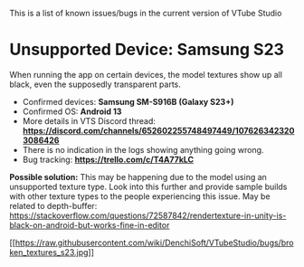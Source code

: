 This is a list of known issues/bugs in the current version of VTube Studio

# Unsupported Device: Samsung S23

When running the app on certain devices, the model textures show up all black, even the supposedly transparent parts.

* Confirmed devices: **Samsung SM-S916B (Galaxy S23+)**
* Confirmed OS: **Android 13**
* More details in VTS Discord thread: **https://discord.com/channels/652602255748497449/1076263423203086426**
* There is no indication in the logs showing anything going wrong.
* Bug tracking: **https://trello.com/c/T4A77kLC**

**Possible solution:** This may be happening due to the model using an unsupported texture type. Look into this further and provide sample builds with other texture types to the people experiencing this issue.
May be related to depth-buffer: https://stackoverflow.com/questions/72587842/rendertexture-in-unity-is-black-on-android-but-works-fine-in-editor

[[https://raw.githubusercontent.com/wiki/DenchiSoft/VTubeStudio/bugs/broken_textures_s23.jpg]]

